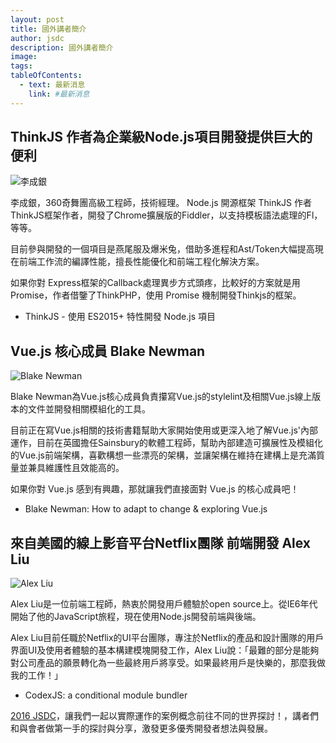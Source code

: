 ```yaml
---
layout: post
title: 國外講者簡介
author: jsdc
description: 國外講者簡介
image:
tags:
tableOfContents:
  - text: 最新消息
    link: #最新消息
---
```


## ThinkJS 作者為企業級Node.js項目開發提供巨大的便利

![李成銀](http://2016.jsdc.tw/dist/images/speakers/li-cheng-yin.png)

李成銀，360奇舞團高級工程師，技術經理。 Node.js 開源框架 ThinkJS 作者ThinkJS框架作者，開發了Chrome擴展版的Fiddler，以支持模板語法處理的Fl，等等。

目前參與開發的一個項目是燕尾服及爆米兔，借助多進程和Ast/Token大幅提高現在前端工作流的編譯性能，擅長​​性能優化和前端工程化解決方案。

如果你對 Express框架的Callback處理異步方式頭疼，比較好的方案就是用 Promise，作者借鑒了ThinkPHP，使用 Promise 機制開發Thinkjs的框架。



- ThinkJS - 使用 ES2015+ 特性開發 Node.js 項目

## Vue.js 核心成員 Blake Newman
![Blake Newman](http://2016.jsdc.tw/dist/images/speakers/blake-newman-render.png)

Blake Newman為Vue.js核心成員負責攥寫Vue.js的stylelint及相關Vue.js線上版本的文件並開發相關模組化的工具。

目前正在寫Vue.js相關的技術書籍幫助大家開始使用或更深入地了解Vue.js'內部運作，目前在英國擔任Sainsbury的軟體工程師，幫助內部建造可擴展性及模組化的Vue.js前端架構，喜歡構想一些漂亮的架構，並讓架構在維持在建構上是充滿質量並兼具維護性且效能高的。

如果你對 Vue.js 感到有興趣，那就讓我們直接面對 Vue.js 的核心成員吧！

- Blake Newman: How to adapt to change & exploring Vue.js


## 來自美國的線上影音平台Netflix團隊 前端開發 Alex Liu

![Alex Liu](http://2016.jsdc.tw/dist/images/speakers/alex-liu.png)

Alex Liu是一位前端工程師，熱衷於開發用戶體驗於open source上。從IE6年代開始了他的JavaScript旅程，現在使用Node.js開發前端與後端。

Alex Liu目前任職於Netflix的UI平台團隊，專注於Netflix的產品和設計團隊的用戶界面UI及使用者體驗的基本構建模塊開發工作，Alex Liu說：「最難的部分是能夠對公司產品的願景轉化為一些最終用戶將享受。如果最終用戶是快樂的，那麼我做我的工作！」

- CodexJS: a conditional module bundler



[2016 JSDC](http://2016.jsdc.tw/ '2016 JSDC')，讓我們一起以實際運作的案例概念前往不同的世界探討！，講者們和與會者做第一手的探討與分享，激發更多優秀開發者想法與發展。
